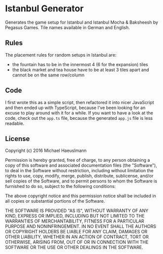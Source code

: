 # Istanbul Generator

Generates the game setup for Istanbul and Istanbul Mocha & Baksheesh by Pegasus Games. Tile names available in German and English.

## Rules

The placement rules for random setups in Istanbul are:

 - the fountain has to be in the innermost 4 (6 for the expansion) tiles
 - the black market and tea house have to be at least 3 tiles apart and cannot be on the same row/column

## Code

I first wrote this as a simple script, then refactored it into nicer JavaScript and then ended up with TypeScript, because I've been looking for an excuse to play around with it for a while. If you want to have a look at the code, check out the `app.ts` file, because the generated `app.js` file is less readable.

## License

Copyright (c) 2016 Michael Haeuslmann

Permission is hereby granted, free of charge, to any person obtaining a copy of this software and associated documentation files (the "Software"), to deal in the Software without restriction, including without limitation the rights to use, copy, modify, merge, publish, distribute, sublicense, and/or sell copies of the Software, and to permit persons to whom the Software is furnished to do so, subject to the following conditions:

The above copyright notice and this permission notice shall be included in all copies or substantial portions of the Software.

THE SOFTWARE IS PROVIDED "AS IS", WITHOUT WARRANTY OF ANY KIND, EXPRESS OR IMPLIED, INCLUDING BUT NOT LIMITED TO THE WARRANTIES OF MERCHANTABILITY, FITNESS FOR A PARTICULAR PURPOSE AND NONINFRINGEMENT. IN NO EVENT SHALL THE AUTHORS OR COPYRIGHT HOLDERS BE LIABLE FOR ANY CLAIM, DAMAGES OR OTHER LIABILITY, WHETHER IN AN ACTION OF CONTRACT, TORT OR OTHERWISE, ARISING FROM, OUT OF OR IN CONNECTION WITH THE SOFTWARE OR THE USE OR OTHER DEALINGS IN THE SOFTWARE.

